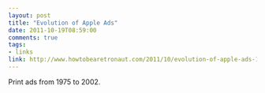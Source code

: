 ```yaml
---
layout: post
title: "Evolution of Apple Ads"
date: 2011-10-19T08:59:00
comments: true
tags:
- links
link: http://www.howtobearetronaut.com/2011/10/evolution-of-apple-ads-1975-2002/
---
```

Print ads from 1975 to 2002.
